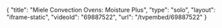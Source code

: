 {
    "title": "Miele Convection Ovens: Moisture Plus",
    "type": "solo",
    "layout": "iframe-static",
    "videoId": "69887522",
    "url": "\/tvpembed\/69887522"
}